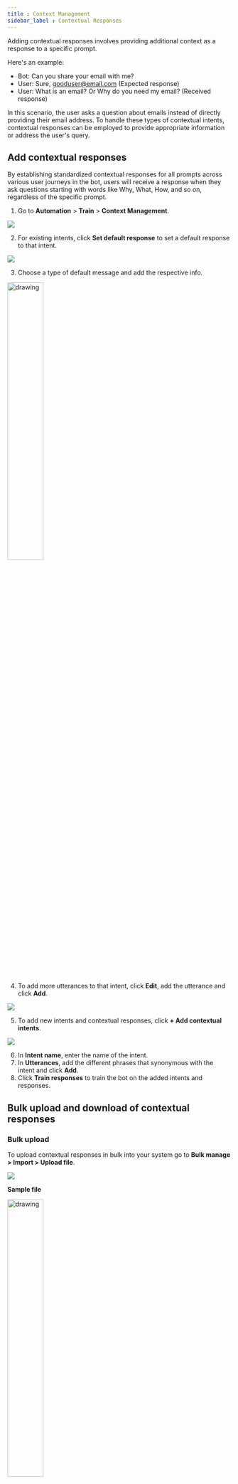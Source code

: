 ```yaml
---
title : Context Management
sidebar_label : Contextual Responses
---
```



Adding contextual responses involves providing additional context as a response to a specific prompt.

Here's an example:

* Bot: Can you share your email with me?
* User: Sure, gooduser@email.com (Expected response)
* User: What is an email? Or Why do you need my email? (Received response)

In this scenario, the user asks a question about emails instead of directly providing their email address. To handle these types of contextual intents, contextual responses can be employed to provide appropriate information or address the user's query.

## Add contextual responses

By establishing standardized contextual responses for all prompts across various user journeys in the bot, users will receive a response when they ask questions starting with words like Why, What, How, and so on, regardless of the specific prompt.

1. Go to **Automation** > **Train** > **Context Management**.

 ![](https://i.imgur.com/UhnjgWg.png)

2. For existing intents, click **Set default response** to set a default response to that intent.

 ![](https://i.imgur.com/29PQjc0.png)

3. Choose a type of default message and add the respective info.

<img src="https://i.imgur.com/fmKF1v0.png" alt="drawing" width="40%"/>

4. To add more utterances to that intent, click **Edit**, add the utterance and click **Add**.

 ![](https://i.imgur.com/b4CPnxK.png)

5. To add new intents and contextual responses, click **+ Add contextual intents**.

 ![](https://i.imgur.com/fbEI1Uh.png)

6. In **Intent name**, enter the name of the intent.
7. In **Utterances**,  add the different phrases that synonymous with the intent and click **Add**.
8. Click **Train responses** to train the bot on the added intents and responses.

## Bulk upload and download of contextual responses

### Bulk upload

To upload contextual responses in bulk into your system go to **Bulk manage > Import > Upload file**.

 ![](https://i.imgur.com/klbhfeE.png)

**Sample file**

 <img src="https://i.imgur.com/0rw3qLK.png" alt="drawing" width="40%"/>


### Bulk download

To download contextual responses in bulk, go to **Bulk manage > Export**.

![](https://i.imgur.com/hUoeWvQ.png)

All the contextual responses will be downloaded to your system as a CSV file.
